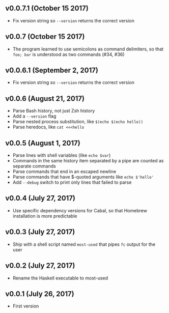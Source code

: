 ## v0.0.7.1 (October 15 2017)

* Fix version string so `--version` returns the correct version

## v0.0.7 (October 15 2017)

* The program learned to use semicolons as command delimiters, so that
  `foo; bar` is understood as two commands (#34, #36)

## v0.0.6.1 (September 2, 2017)

* Fix version string so `--version` returns the correct version

## v0.0.6 (August 21, 2017)

* Parse Bash history, not just Zsh history
* Add a `--version` flag
* Parse nested process substitution, like `$(echo $(echo hello))`
* Parse heredocs, like `cat <<<hello`

## v0.0.5 (August 1, 2017)

* Parse lines with shell variables (like `echo $var`)
* Commands in the same history item separated by a pipe are counted as separate
  commands
* Parse commands that end in an escaped newline
* Parse commands that have $-quoted arguments like `echo $'hello'`
* Add `--debug` switch to print only lines that failed to parse

## v0.0.4 (July 27, 2017)

* Use specific dependency versions for Cabal, so that Homebrew installation is
  more predictable

## v0.0.3 (July 27, 2017)

* Ship with a shell script named `most-used` that pipes `fc` output for the user

## v0.0.2 (July 27, 2017)

* Rename the Haskell executable to most-used

## v0.0.1 (July 26, 2017)

* First version
